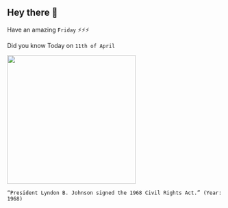 ## Hey there 👋
Have an amazing `Friday` ⚡⚡⚡

Did you know Today on `11th of April`
 
 [<img src="https://iowaculture.gov/sites/default/files/primary-sources/images/history-education-pss-gov-johnson-source.jpg" width="300" />](https://iowaculture.gov/history/education/educator-resources/primary-source-sets/government-democracy-and-laws/president) 
 ```
“President Lyndon B. Johnson signed the 1968 Civil Rights Act.” (Year: 1968)
```
